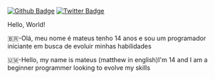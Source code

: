 [![Github Badge](https://img.shields.io/badge/-Github-000?style=flat-square&logo=Github&logoColor=white&link=https://github.com/NerdiinL)](https://github.com/NerdiinL)
[![Twitter Badge](https://img.shields.io/badge/-Twitter-1ca0f1?style=flat-square&labelColor=1ca0f1&logo=twitter&logoColor=white&link=https://twitter.com/nerdpvplxo)](https://twitter.com/nerdpvplxo)


Hello, World!


🇧🇷-Olá, meu nome é mateus tenho 14 anos e sou um programador 
iniciante em busca de evoluir minhas habilidades 


🇺🇲-Hello, my name is mateus (matthew in english)I'm 14 and I am a beginner programmer
 looking to evolve my skills
